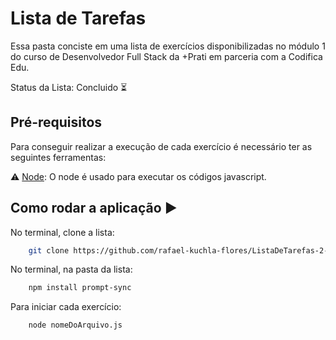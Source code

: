 # Lista de Tarefas

Essa pasta conciste em uma lista de exercícios disponibilizadas no módulo 1 do curso de Desenvolvedor Full Stack da +Prati em parceria com a Codifica Edu.

Status da Lista: Concluido ⏳


## Pré-requisitos

Para conseguir realizar a execução de cada exercício é necessário ter as seguintes ferramentas:

⚠️ [Node](https://nodejs.org/en/download/): O node é usado para executar os códigos javascript.

## Como rodar a aplicação ▶️

No terminal, clone a lista:
```bash
    git clone https://github.com/rafael-kuchla-flores/ListaDeTarefas-2-Turma02.git
```

No terminal, na pasta da lista:
```bash
    npm install prompt-sync
```

Para iniciar cada exercício:
```bash
    node nomeDoArquivo.js
```